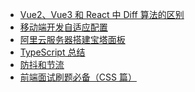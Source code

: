 -   <a href="template/No1">Vue2、Vue3 和 React 中 Diff 算法的区别</a>
-   <a href="template/No2">移动端开发自适应配置</a>
-   <a href="template/No3">阿里云服务器搭建宝塔面板</a>
-   <a href="template/No4">TypeScript 总结</a>
-   <a href="template/No5">防抖和节流</a>
-   <a href="template/No6">前端面试刷题必备（CSS 篇）</a>
